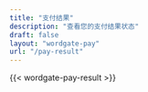 ```yaml
---
title: "支付结果"
description: "查看您的支付结果状态"
draft: false
layout: "wordgate-pay"
url: "/pay-result"
---
```


{{< wordgate-pay-result >}} 